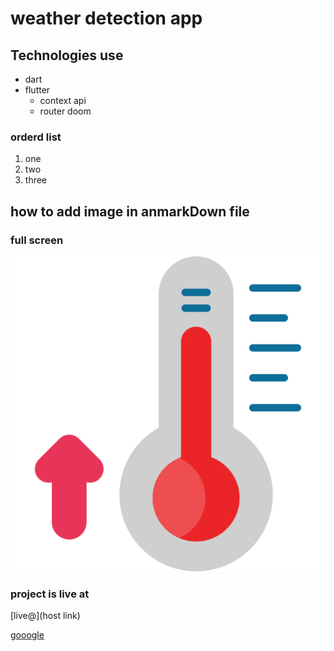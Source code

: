 # weather detection app
## Technologies use
- dart
- flutter
   - context api
   - router doom
### orderd list
1. one
2. two
3. three   

## how to add image in anmarkDown file
### full screen
 ![main](./thermometer.png)

 ### project is live at

 [live@](host link)

 [gooogle](https://www.google.com)
